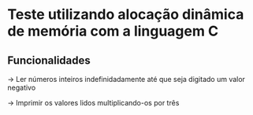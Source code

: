 # Teste utilizando alocação dinâmica de memória com a linguagem C


<h2>Funcionalidades</h2>
<p>-> Ler números inteiros indefinidadamente até que seja digitado um valor negativo </p>
<p>-> Imprimir os valores lidos multiplicando-os por três</p>

                   
                   
